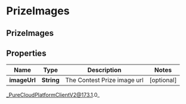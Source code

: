# PrizeImages

## PrizeImages

## Properties

|Name | Type | Description | Notes|
|------------ | ------------- | ------------- | -------------|
| **imageUrl** | **String** | The Contest Prize image url | [optional] |



_PureCloudPlatformClientV2@173.1.0_
